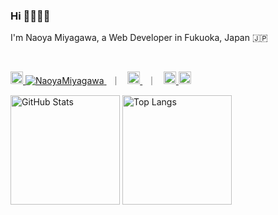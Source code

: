 ### Hi 🙋🏻‍♂️🌿

<!--
**NaoyaMiyagawa/NaoyaMiyagawa** is a ✨ _special_ ✨ repository because its `README.md` (this file) appears on your GitHub profile.

Here are some ideas to get you started:

- 🔭 I’m currently working on ...
- 🌱 I’m currently learning ...
- 👯 I’m looking to collaborate on ...
- 🤔 I’m looking for help with ...
- 💬 Ask me about ...
- 📫 How to reach me: ...
- 😄 Pronouns: ...
- ⚡ Fun fact: ...
-->

<p>I'm Naoya Miyagawa, a Web Developer in Fukuoka, Japan 🇯🇵</p>

<br />

<p align="left">
  <a href="https://github.com/NaoyaMiyagawa" target="_blank">
    <img
      alt="Github"
      height="20"
      src="https://img.shields.io/badge/GitHub-%2312100E.svg?&style=for-the-badge&logo=Github&logoColor=white"
    />
    <img src="https://komarev.com/ghpvc/?username=NaoyaMiyagawa&color=57b172&logo=github" alt="NaoyaMiyagawa" />
  </a>
  &nbsp; ｜ &nbsp;
  <a href="https://twitter.com/miyagawa_fusic" target="_blank">
    <img
      alt="Twitter"
      height="20"
      src="https://img.shields.io/badge/twitter-%231DA1F2.svg?&style=for-the-badge&logo=twitter&logoColor=white"
    />
  </a>
  &nbsp; ｜ &nbsp;
  <a href="https://qiita.com/NaoyaMiyagawa" target="_blank">
    <img alt="Qiita Posts" height="20" src="https://qiita-badge.apiapi.app/s/NaoyaMiyagawa/posts.svg" />
    <img alt="Qiita Contributions" height="20" src="https://qiita-badge.apiapi.app/s/NaoyaMiyagawa/contributions.svg" />
  </a>
</p>

<p align="left">
  <img
    alt="GitHub Stats"
    height="175px"
    src="https://github-readme-stats.vercel.app/api?username=NaoyaMiyagawa&count_private=true&show_icons=true&custom_title=Github+Stats&title_color=57b172&icon_color=57b172&text_color=444&bg_color=fdfffd"
  />
  <img
    alt="Top Langs"
    height="175px"
    src="https://github-readme-stats.vercel.app/api/top-langs/?username=NaoyaMiyagawa&layout=compact&count_private=true&show_icons=true&custom_title=Language+Stats&title_color=57b172&text_color=444&bg_color=fdfffd&hide=html,css,scss,pug,shell,vim+script"
  />
</p>

<br />

